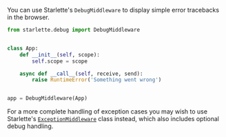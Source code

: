 
You can use Starlette's `DebugMiddleware` to display simple error tracebacks in the browser.

```python
from starlette.debug import DebugMiddleware


class App:
    def __init__(self, scope):
        self.scope = scope

    async def __call__(self, receive, send):
        raise RuntimeError('Something went wrong')


app = DebugMiddleware(App)
```

For a more complete handling of exception cases you may wish to use Starlette's
[`ExceptionMiddleware`](../exceptions/) class instead, which also includes
optional debug handling.

